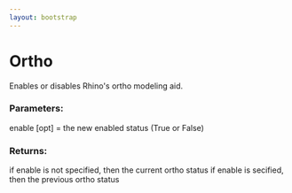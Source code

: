 ```yaml
---
layout: bootstrap
---
```


# Ortho

Enables or disables Rhino's ortho modeling aid.
          

### Parameters:

enable [opt] = the new enabled status (True or False)
        

### Returns:


if enable is not specified, then the current ortho status
if enable is secified, then the previous ortho status
        


